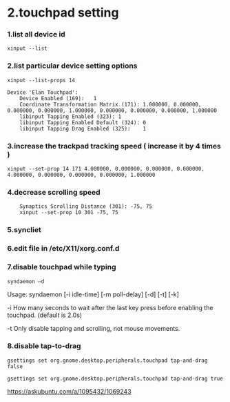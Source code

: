 2.touchpad setting
===

### 1.list all device id
```
xinput --list
```

### 2.list particular device setting options
```
xinput --list-props 14

Device 'Elan Touchpad':
	Device Enabled (169):	1
	Coordinate Transformation Matrix (171):	1.000000, 0.000000, 0.000000, 0.000000, 1.000000, 0.000000, 0.000000, 0.000000, 1.000000
	libinput Tapping Enabled (323):	1
	libinput Tapping Enabled Default (324):	0
	libinput Tapping Drag Enabled (325):	1

```

### 3.increase the trackpad tracking speed ( increase it by 4 times )
```
xinput --set-prop 14 171 4.000000, 0.000000, 0.000000, 0.000000, 4.000000, 0.000000, 0.000000, 0.000000, 1.000000
```

### 4.decrease scrolling speed
```
    Synaptics Scrolling Distance (301):	-75, 75
    xinput --set-prop 10 301 -75, 75
```

### 5.syncliet

### 6.edit file in /etc/X11/xorg.conf.d

### 7.disable touchpad while typing 

`syndaemon –d `

Usage: syndaemon [-i idle-time] [-m poll-delay] [-d] [-t] [-k] 

  -i How many seconds to wait after the last key press before enabling the touchpad. (default is 2.0s) 

  -t Only disable tapping and scrolling, not mouse movements. 

### 8.disable tap-to-drag
```
gsettings set org.gnome.desktop.peripherals.touchpad tap-and-drag false  

gsettings set org.gnome.desktop.peripherals.touchpad tap-and-drag true
```
https://askubuntu.com/a/1095432/1069243